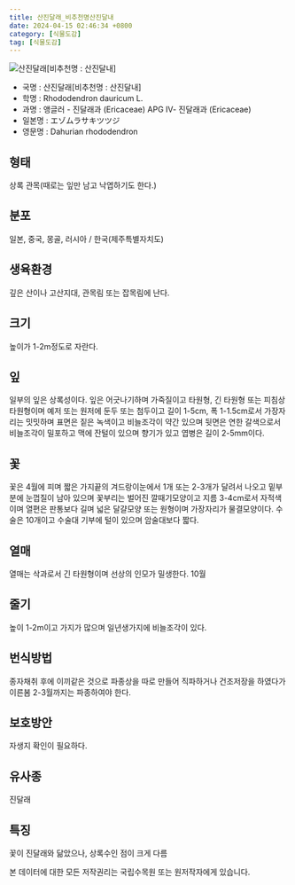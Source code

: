 ```yaml
---
title: 산진달래_비추천명산진달내
date: 2024-04-15 02:46:34 +0800
category: [식물도감]
tag: [식물도감]
---
```




![산진달래[비추천명 : 산진달내]](/fileUpload/plants/basic/Ericaceae/Rhododendron/7511/5_th2.JPG)
- 국명 : 산진달래[비추천명 : 산진달내]
- 학명 : Rhododendron dauricum L.
- 과명 : 앵글러 - 진달래과 (Ericaceae) APG Ⅳ- 진달래과 (Ericaceae)
- 일본명 : エゾムラサキツツジ
- 영문명 : Dahurian rhododendron


## 형태
상록 관목(때로는 잎만 남고 낙엽하기도 한다.)
## 분포
일본, 중국, 몽골, 러시아 / 한국(제주특별자치도) 
## 생육환경
깊은 산이나 고산지대, 관목림 또는 잡목림에 난다.
## 크기
높이가 1-2m정도로 자란다.
## 잎
일부의 잎은 상록성이다. 잎은 어긋나기하며 가죽질이고 타원형, 긴 타원형 또는 피침상 타원형이며 예저 또는 원저에 둔두 또는 첨두이고 길이 1-5cm, 폭 1-1.5cm로서 가장자리는 밋밋하며 표면은 짙은 녹색이고 비늘조각이 약간 있으며 뒷면은 연한 갈색으로서 비늘조각이 밀포하고 맥에 잔털이 있으며 향기가 있고 엽병은 길이 2-5mm이다.
## 꽃
꽃은 4월에 피며 짧은 가지끝의 겨드랑이눈에서 1개 또는 2-3개가 달려서 나오고 밑부분에 눈껍질이 남아 있으며 꽃부리는 벌어진 깔때기모양이고 지름 3-4cm로서 자적색이며 열편은 판통보다 길며 넓은 달걀모양 또는 원형이며 가장자리가 물결모양이다. 수술은 10개이고 수술대 기부에 털이 있으며 암술대보다 짧다.
## 열매
열매는 삭과로서 긴 타원형이며 선상의 인모가 밀생한다. 10월
## 줄기
높이 1-2m이고 가지가 많으며 일년생가지에 비늘조각이 있다.
## 번식방법
종자채취 후에 이끼같은 것으로 파종상을 따로 만들어 직파하거나 건조저장을 하였다가 이른봄 2-3월까지는 파종하여야 한다.
## 보호방안
자생지 확인이 필요하다.
## 유사종
진달래
## 특징
꽃이 진달래와 닮았으나, 상록수인 점이 크게 다름






본 데이터에 대한 모든 저작권리는 국립수목원 또는 원저작자에게 있습니다.
